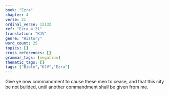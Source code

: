 ```yaml
---
book: "Ezra"
chapter: 4
verse: 21
ordinal_verse: 12132
ref: "Ezra 4:21"
translation: "KJV"
genre: "History"
word_count: 25
topics: []
cross_references: []
grammar_tags: [negation]
thematic_tags: []
tags: ["Bible","KJV","Ezra"]
---
```

Give ye now commandment to cause these men to cease, and that this city be not builded, until another commandment shall be given from me.
